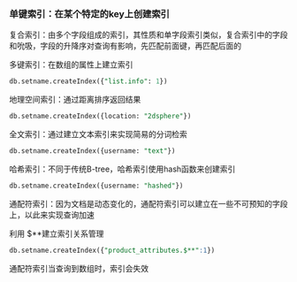 ### 单键索引：在某个特定的key上创建索引

复合索引：由多个字段组成的索引，其性质和单字段索引类似，复合索引中的字段和吮吸，字段的升降序对查询有影响，先匹配前面键，再匹配后面的

多键索引：在数组的属性上建立索引

```sql
db.setname.createIndex({"list.info": 1})
```

地理空间索引：通过距离排序返回结果

```sql
db.setname.createIndex({location: "2dsphere"})
```

全文索引：通过建立文本索引来实现简易的分词检索

```sql
db.setname.createIndex({username: "text"})
```

哈希索引：不同于传统B-tree，哈希索引使用hash函数来创建索引

```sql
db.setname.createIndex({username: "hashed"})
```

通配符索引：因为文档是动态变化的，通配符索引可以建立在一些不可预知的字段上，以此来实现查询加速

利用 $**建立索引关系管理

```sql
db.setname.createIndex({"product_attributes.$**":1})
```

通配符索引当查询到数组时，索引会失效



